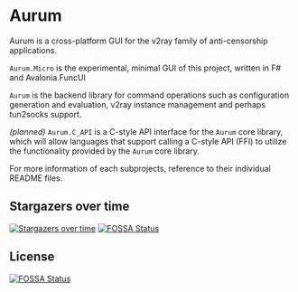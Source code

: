 # Aurum
Aurum is a cross-platform GUI for the v2ray family of anti-censorship applications.

`Aurum.Micro` is the experimental, minimal GUI of this project, written in F# and Avalonia.FuncUI

`Aurum` is the backend library for command operations such as configuration generation and evaluation, v2ray instance management and perhaps tun2socks support.

_(planned)_ `Aurum.C_API` is a C-style API interface for the `Aurum` core library, which will allow languages that support calling a C-style API (FFI) to utilize the functionality provided by the `Aurum` core library.

For more information of each subprojects, reference to their individual README files.

## Stargazers over time

[![Stargazers over time](https://starchart.cc/Shadowsocks-NET/Aurum.svg)](https://starchart.cc/Shadowsocks-NET/Aurum)
[![FOSSA Status](https://app.fossa.com/api/projects/git%2Bgithub.com%2FShadowsocks-NET%2FAurum.svg?type=shield)](https://app.fossa.com/projects/git%2Bgithub.com%2FShadowsocks-NET%2FAurum?ref=badge_shield)



## License
[![FOSSA Status](https://app.fossa.com/api/projects/git%2Bgithub.com%2FShadowsocks-NET%2FAurum.svg?type=large)](https://app.fossa.com/projects/git%2Bgithub.com%2FShadowsocks-NET%2FAurum?ref=badge_large)